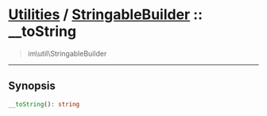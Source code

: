 # [Utilities](util.md) / [StringableBuilder](util-StringableBuilder.md) :: __toString
 > im\util\StringableBuilder
____

## Synopsis
```php
__toString(): string
```
